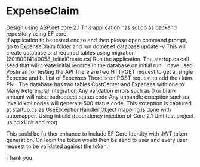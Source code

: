 # ExpenseClaim
Design using ASP.net core 2.1
This application has sql db as backend repository using EF core.  
If application to be tested end to end then please open command prompt, go to ExpenseClaim folder and run dotnet ef database update -v
This will create database and required tables using migration (20180914140058_InitialCreate.cs)
Run the application.  The startup.cs call seed that will create initial records in the database on initial run.
I have used Postman for testing the API
There are two HTTPGET request to get a. single Expense and b. List of Expenses
There is on POST request to add the claim.
PN - The database has two tables CostCenter and Expenses with one to Many Referencial Integration
Any validation errors such as 0 or blank amount will raise badrequest status code
Any unhandle exception such as invalid xml nodes will generate 500 status code.  This exception is captured at startup.cs as UseExceptionHandler
Object mapping is done with automapper.
Using inbuild dependency injection of Core 2.1
Unit test project using xUnit and moq

This could be further enhance to include EF Core Identity with JWT token generation.  On login the token would then be send to user and every user request to be validated against the token.

Thank you
